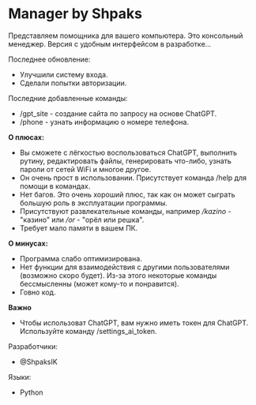 # Manager by Shpaks

Представляем помощника для вашего компьютера. Это консольный менеджер. Версия с удобным интерфейсом в разработке...

Последнее обновление:
 - Улучшили систему входа.
 - Сделали попытки авторизации. 

Последние добавленные команды:
 - /gpt_site - создание сайта по запросу на основе ChatGPT.
 - /phone - узнать информацию о номере телефона.

**О плюсах:**
 - Вы сможете с лёгкостью воспользоваться ChatGPT, выполнить рутину, редактировать файлы, генерировать что-либо, узнать пароли от сетей WiFi и многое другое.
 - Он очень прост в использовании. Присутствует команда /help для помощи в командах.
 - Нет багов. Это очень хороший плюс, так как он может сыграть большую роль в эксплуатации программы.
 - Присутствуют развлекательные команды, например _/kazino_ - "казино" или _/or_ - "орёл или решка".
 - Требует мало памяти в вашем ПК.

**О минусах:**
 - Программа слабо оптимизирована.
 - Нет функции для взаимодействия с другими пользователями (возможно скоро будет). Из-за этого некоторые команды бессмысленны (может кому-то и понравится).
 - Говно код.

**Важно**
 - Чтобы использоват ChatGPT, вам нужно иметь токен для ChatGPT. Используйте команду /settings_ai_token.

Разработчики: 
 - @ShpaksIK

Языки:
 - Python
